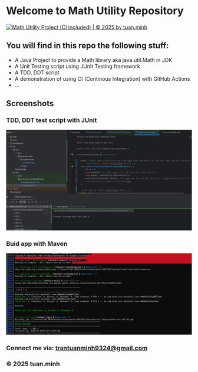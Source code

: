 # Welcome to Math Utility Repository
[![Math Utility Project (CI included) | © 2025 by tuan.minh](https://github.com/tuanminh1407/math-util/actions/workflows/ci-script.yml/badge.svg)](github.com/tuanminh1407/math-util/actions/workflows/ci-script.yml)
## You will find in this repo the following stuff:

* A Java Project to provide a Math library aka java.util.Math in JDK
* A Unit Testing script using JUnit Testing
framework
* A TDD, DDT script
* A demonstration of using CI (Continous Integration) with GitHub Actions
* ...

## Screenshots
### TDD, DDT test script with JUnit
![TDD DDT test script](https://github.com/tuanminh1407/math-util/blob/main/screenshots/TDD_DTT%20with%20JUnit.png)

### Buid app with Maven
![Maven builder](https://github.com/tuanminh1407/math-util/blob/main/screenshots/Maven%20Builder.png)


### Connect me via: trantuanminh9324@gmail.com

### &#169; 2025 tuan.minh
